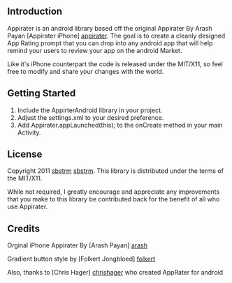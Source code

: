 Introduction
------------
Appirater is an android library based off the original Appirater By Arash Payan [Appirater iPhone] [appirater]. The goal is to 
create a cleanly designed App Rating prompt that you can drop into any android app that will help remind your users to 
review your app on the android Market.

Like it's iPhone counterpart the code is released under the MIT/X11, so feel free to modify and share your changes with 
the world.

Getting Started
---------------
1. Include the AppirterAndroid library in your project.
2. Adjust the settings.xml to your desired preference.
3. Add Appirater.appLaunched(this); to the onCreate method in your main Activity.

License
-------
Copyright 2011 [sbstrm] [sbstrm].
This library is distributed under the terms of the MIT/X11.

While not required, I greatly encourage and appreciate any improvements that you make
to this library be contributed back for the benefit of all who use Appirater.

Credits
-------
Orginal iPhone Appirater By [Arash Payan] [arash]

Gradient button style by [Folkert Jongbloed] [folkert]

Also, thanks to [Chris Hager] [chrishager] who created AppRater for android

[appirater]: https://github.com/arashpayan/appirater/
[sbstrm]: http://sbstrm.co.jp
[arash]: http://arashpayan.com/
[folkert]: http://www.dibbus.com/2011/02/gradient-buttons-for-android/
[chrishager]: https://github.com/metachris/android-apprater
